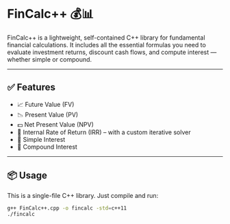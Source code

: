 # FinCalc++ 💰📊

FinCalc++ is a lightweight, self-contained C++ library for fundamental financial calculations. It includes all the essential formulas you need to evaluate investment returns, discount cash flows, and compute interest — whether simple or compound.

---

## ✅ Features

- 📈 Future Value (FV)
- 📉 Present Value (PV)
- 💵 Net Present Value (NPV)
- 🔁 Internal Rate of Return (IRR) – with a custom iterative solver
- 🧮 Simple Interest
- 🧠 Compound Interest

---

## 📦 Usage

This is a single-file C++ library. Just compile and run:

```bash
g++ FinCalc++.cpp -o fincalc -std=c++11
./fincalc
